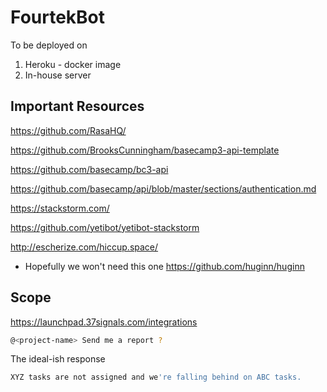 # FourtekBot


To be deployed on

1. Heroku - docker image
2. In-house server


## Important Resources

https://github.com/RasaHQ/

https://github.com/BrooksCunningham/basecamp3-api-template

https://github.com/basecamp/bc3-api

https://github.com/basecamp/api/blob/master/sections/authentication.md

https://stackstorm.com/

https://github.com/yetibot/yetibot-stackstorm

http://escherize.com/hiccup.space/


- Hopefully we won't need this one
https://github.com/huginn/huginn


## Scope 

https://launchpad.37signals.com/integrations

```sh
@<project-name> Send me a report ?
```

The ideal-ish response 

```sh
XYZ tasks are not assigned and we're falling behind on ABC tasks.
```
